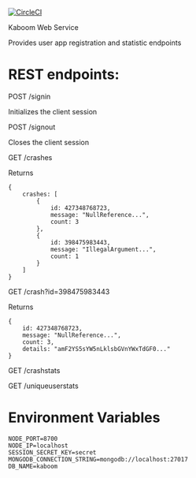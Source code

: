 [![CircleCI](https://circleci.com/gh/artemkv/kaboom-web-service.svg?style=svg)](https://circleci.com/gh/artemkv/kaboom-web-service)

Kaboom Web Service

Provides user app registration and statistic endpoints

# REST endpoints:

POST /signin

Initializes the client session

POST /signout

Closes the client session

GET /crashes

Returns

```
{
	crashes: [
		{
			id: 427348768723,
			message: "NullReference...",
			count: 3
		},
		{
			id: 398475983443,
			message: "IllegalArgument...",
			count: 1
		}
	]
}
```

GET /crash?id=398475983443

Returns

```
{
	id: 427348768723,
	message: "NullReference...",
	count: 3,
	details: "amF2YS5sYW5nLklsbGVnYWxTdGF0..."
}
```

GET /crashstats

GET /uniqueuserstats

# Environment Variables

```
NODE_PORT=8700
NODE_IP=localhost
SESSION_SECRET_KEY=secret
MONGODB_CONNECTION_STRING=mongodb://localhost:27017
DB_NAME=kaboom
```
